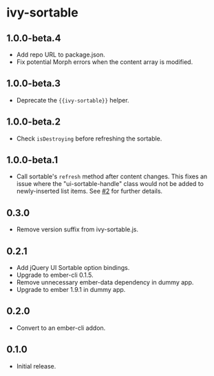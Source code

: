 # ivy-sortable

## 1.0.0-beta.4

* Add repo URL to package.json.
* Fix potential Morph errors when the content array is modified.

## 1.0.0-beta.3

* Deprecate the `{{ivy-sortable}}` helper.

## 1.0.0-beta.2

* Check `isDestroying` before refreshing the sortable.

## 1.0.0-beta.1

* Call sortable's `refresh` method after content changes. This fixes an issue
  where the "ui-sortable-handle" class would not be added to newly-inserted
  list items. See [#2](https://github.com/IvyApp/ivy-sortable/issues/2) for
  further details.

## 0.3.0

* Remove version suffix from ivy-sortable.js.

## 0.2.1

* Add jQuery UI Sortable option bindings.
* Upgrade to ember-cli 0.1.5.
* Remove unnecessary ember-data dependency in dummy app.
* Upgrade to ember 1.9.1 in dummy app.

## 0.2.0

* Convert to an ember-cli addon.

## 0.1.0

* Initial release.
